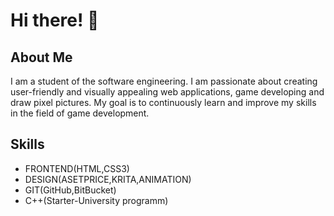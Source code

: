 # Hi there! 👋

## About Me

I am a student of the software engineering. I am passionate about creating user-friendly and visually appealing web applications, game developing and draw pixel pictures. My goal is to continuously learn and improve my skills in the field of game development.

## Skills

- FRONTEND(HTML,CSS3)
- DESIGN(ASETPRICE,KRITA,ANIMATION)
- GIT(GitHub,BitBucket)
- С++(Starter-University programm)






